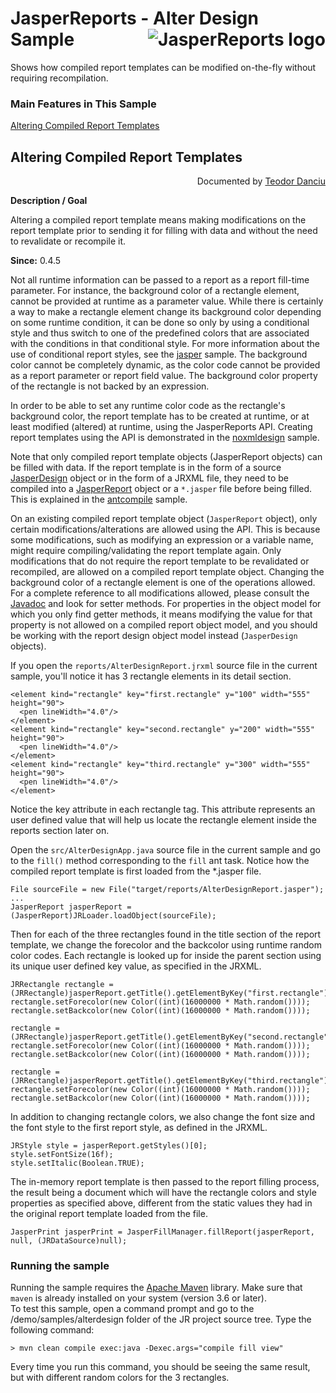 
# <a name='top'>JasperReports</a> - Alter Design Sample <img src="https://jasperreports.sourceforge.net/resources/jasperreports.svg" alt="JasperReports logo" align="right"/>

Shows how compiled report templates can be modified on-the-fly without requiring recompilation.

### Main Features in This Sample

[Altering Compiled Report Templates](#alterdesign)
				
## <a name='alterdesign'>Altering</a> Compiled Report Templates 
 <div align="right">Documented by <a href='mailto:teodord@users.sourceforge.net'>Teodor Danciu</a></div>

**Description / Goal**	

Altering a compiled report template means making modifications on the report template prior to sending it for filling with data and without the need to revalidate or recompile it.

**Since:** 0.4.5


Not all runtime information can be passed to a report as a report fill-time parameter. For instance, the background color of a rectangle element, cannot be provided at runtime as a parameter value.
While there is certainly a way to make a rectangle element change its background color depending on some runtime condition, it can be done so only by using a conditional style and thus switch to one of the predefined colors that are associated with the conditions in that conditional style. For more information about the use of conditional report styles, see the [jasper](../jasper/index.html) sample.
The background color cannot be completely dynamic, as the color code cannot be provided as a report parameter or report field value. The background color property of the rectangle is not backed by an expression.

In order to be able to set any runtime color code as the rectangle's background color, the report template has to be created at runtime, or at least modified (altered) at runtime, using the JasperReports API. Creating report templates using the API is demonstrated in the [noxmldesign](../noxmldesign/index.html) sample.

Note that only compiled report template objects (JasperReport objects) can be filled with data. If the report template is in the form of a source [JasperDesign](https://jasperreports.sourceforge.net/api/net/sf/jasperreports/engine/design/JasperDesign.html) object or in the form of a JRXML file, they need to be compiled into a [JasperReport](https://jasperreports.sourceforge.net/api/net/sf/jasperreports/engine/JasperReport.html) object or a `*.jasper` file before being filled. This is explained in the [antcompile](../antcompile/index.html) sample.

On an existing compiled report template object (`JasperReport` object), only certain modifications/alterations are allowed using the API. This is because some modifications, such as modifying an expression or a variable name, might require compiling/validating the report template again. Only modifications that do not require the report template to be revalidated or recompiled, are allowed on a compiled report template object. Changing the background color of a rectangle element is one of the operations allowed. For a complete reference to all modifications allowed, please consult the [Javadoc](https://jasperreports.sourceforge.net/api/index.html) and look for setter methods. For properties in the object model for which you only find getter methods, it means modifying the value for that property is not allowed on a compiled report object model, and you should be working with the report design object model instead (`JasperDesign` objects).

If you open the `reports/AlterDesignReport.jrxml` source file in the current sample, you'll notice it has 3 rectangle elements in its detail section.

```
<element kind="rectangle" key="first.rectangle" y="100" width="555" height="90">
  <pen lineWidth="4.0"/>
</element>
<element kind="rectangle" key="second.rectangle" y="200" width="555" height="90">
  <pen lineWidth="4.0"/>
</element>
<element kind="rectangle" key="third.rectangle" y="300" width="555" height="90">
  <pen lineWidth="4.0"/>
</element>
```
Notice the key attribute in each rectangle <element> tag. This attribute represents an user defined value that will help us locate the rectangle element inside the reports section later on.

Open the `src/AlterDesignApp.java` source file in the current sample and go to the `fill()` method corresponding to the `fill` ant task.
Notice how the compiled report template is first loaded from the *.jasper file.

```
File sourceFile = new File("target/reports/AlterDesignReport.jasper");
...
JasperReport jasperReport = (JasperReport)JRLoader.loadObject(sourceFile);
```
Then for each of the three rectangles found in the title section of the report template, we change the forecolor and the backcolor using runtime random color codes. Each rectangle is looked up for inside the parent section using its unique user defined key value, as specified in the JRXML.

```
JRRectangle rectangle = (JRRectangle)jasperReport.getTitle().getElementByKey("first.rectangle");
rectangle.setForecolor(new Color((int)(16000000 * Math.random())));
rectangle.setBackcolor(new Color((int)(16000000 * Math.random())));
	
rectangle = (JRRectangle)jasperReport.getTitle().getElementByKey("second.rectangle");
rectangle.setForecolor(new Color((int)(16000000 * Math.random())));
rectangle.setBackcolor(new Color((int)(16000000 * Math.random())));
	
rectangle = (JRRectangle)jasperReport.getTitle().getElementByKey("third.rectangle");
rectangle.setForecolor(new Color((int)(16000000 * Math.random())));
rectangle.setBackcolor(new Color((int)(16000000 * Math.random())));
```
In addition to changing rectangle colors, we also change the font size and the font style to the first report style, as defined in the JRXML.

```
JRStyle style = jasperReport.getStyles()[0];
style.setFontSize(16f);
style.setItalic(Boolean.TRUE);
```
The in-memory report template is then passed to the report filling process, the result being a document which will have the rectangle colors and style properties as specified above, different from the static values they had in the original report template loaded from the file.

```
JasperPrint jasperPrint = JasperFillManager.fillReport(jasperReport, null, (JRDataSource)null);
```
### Running the sample

Running the sample requires the [Apache Maven](https://maven.apache.org) library. Make sure that `maven` is already installed on your system (version 3.6 or later).\
To test this sample, open a command prompt and go to the /demo/samples/alterdesign folder of the JR project source tree. Type the following command:

```
> mvn clean compile exec:java -Dexec.args="compile fill view"
```

Every time you run this command, you should be seeing the same result, but with different random colors for the 3 rectangles.
